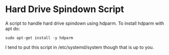 # Hard Drive Spindown Script
A script to handle hard drive spindown using hdparm. To install hdparm with apt do:

```
sudo apt-get install -y hdparm
```

I tend to put this script in /etc/systemd/system though that is up to you.
